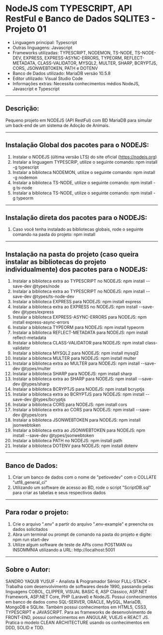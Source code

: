 # NodeJS com TYPESCRIPT, API RestFul e Banco de Dados SQLITE3 - Projeto 01

* Linguagem principal: Typescript
* Outras linguagens: Javascript
* Frameworks utilizadas: TYPESCRIPT, NODEMON, TS-NODE, TS-NODE-DEV, EXPRESS, EXPRESS-ASYNC-ERRORS, TYPEORM, REFLECT-METADATA, CLASS-VALIDATOR, MYSQL2, MULTER, SHARP, BCRYPTJS, CORS, JSONWEBTOKEN, PATH e DOTENV
* Banco de Dados utilizado: MariaDB versão 10.5.8
* Editor utilizado: Visual Studio Code
* Informações extras: Necessita conhecimentos médios NodeJS, Javascript e Typescript

----

## Descrição:

Pequeno projeto em NODEJS (API RestFul) com BD MariaDB para simular um back-end de um sistema de Adoção de Animais.

----

## Instalação Global dos pacotes para o NODEJS:

1. Instalar o NODEJS (última versão LTS) do site oficial (https://nodejs.org)
2. Instalar a linguagem TYPESCRIP, utilize o seguinte comando: 
   npm install -g typescript
3. Instalar a biblioteca NODEMON, utilize o seguinte comando: 
   npm install -g nodemon
4. Instalar a biblioteca TS-NODE, utilize o seguinte comando: 
   npm install -g ts-node
5. Instalar a biblioteca TS-NODE, utilize o seguinte comando: 
   npm install -g typeorm

----

## Instalação direta dos pacotes para o NODEJS:

1. Caso você tenha instalado as bibliotecas globais, rode o seguinte comando na pasta do projeto:
   npm install

----

## Instalação na pasta do projeto (caso queira instalar as bibliotecas do projeto individualmente) dos pacotes para o NODEJS:

01. Instalar a biblioteca extra ao TYPESCRIPT no NODEJS: 
    npm install --save-dev @types/node
02. Instalar a biblioteca extra ao TYPESCRIPT no NODEJS: 
    npm install --save-dev @types/ts-node-dev
03. Instalar a biblioteca EXPRESS para NODEJS: 
    npm install express
04. Instalar a biblioteca extra ao EXPRESS no NODEJS: 
    npm install --save-dev @types/express
05. Instalar a biblioteca EXPRESS-ASYNC-ERRORS para NODEJS: 
    npm install express-async-errors
06. Instalar a biblioteca TYPEORM para NODEJS: 
    npm install typeorm
07. Instalar a biblioteca REFLECT-METADATA para NODEJS: 
    npm install reflect-metadata
08. Instalar a biblioteca CLASS-VALIDATOR para NODEJS: 
    npm install class-validator
09. Instalar a biblioteca MYSQL2 para NODEJS: 
    npm install mysql2
10. Instalar a biblioteca MULTER para NODEJS: 
    npm install multer
11. Instalar a biblioteca extra ao MULTER para NODEJS: 
    npm install --save-dev @types/multer
12. Instalar a biblioteca SHARP para NODEJS: 
    npm install sharp
13. Instalar a biblioteca extra ao SHARP para NODEJS: 
    npm install --save-dev @types/sharp
14. Instalar a biblioteca BCRYPTJS para NODEJS: 
    npm install bcryptjs
15. Instalar a biblioteca extra ao BCRYPTJS para NODEJS: 
    npm install --save-dev @types/bcryptjs
16. Instalar a biblioteca CORS para NODEJS: 
    npm install cors
17. Instalar a biblioteca extra ao CORS para NODEJS: 
    npm install --save-dev @types/cors
18. Instalar a biblioteca JSONWEBTOKEN para NODEJS: 
    npm install jsonwebtoken
19. Instalar a biblioteca extra ao JSONWEBTOKEN para NODEJS: 
    npm install --save-dev @types/jsonwebtoken
20. Instalar a biblioteca PATH no NODEJS: 
    npm install path
21. Instalar a biblioteca DOTENV para NODEJS: 
    npm install dotenv

----

## Banco de Dados:

1. Criar um banco de dados com o nome de "petlovedev" com o COLLATE "utf8_general_ci"
2. Utilizando um software de acesso ao BD, rode o script "ScriptDB.sql" para criar as tabelas e seus respectivos dados

----

## Para rodar o projeto:

1. Crie o arquivo ".env" a partir do arquivo ".env-example" e preencha os dados solicitados
2. Abra um terminal ou prompt de comando na pasta do projeto e digite:
   npm run start-dev
3. Utilize algum software de teste de APIs como POSTMAN ou INSOMMNIA utilizando a URL:
   http://localhost:5001

----

## Sobre o Autor:

SANDRO YAQUB YUSUF - Analista & Programador Sênior FULL-STACK - Trabalha com desenvolvimento de softwares desde 1990, passando pelas linguagens COBOL, CLIPPER, VISUAL BASIC 6, ASP Clássico, ASP.NET Framework, ASP.NET Core, PHP (Laravel) e NodeJS. Possui conhecimentos em banco de dados como SQL-SERVER, ORACLE, MySQL, MariaDB, MongoDB e SQLite. Também possui conhecimentos em HTML5, CSS3, TYPESCRIPT e JAVASCRIPT. Para as frameworks de desenvolvimento de FRONT-END, possui conhecimentos em ANGULAR, VUEJS e REACT JS. Pratica o modelo CLEAN ARCHITECTURE usando os conhecimentos em DDD, SOLID e TDD.
